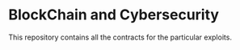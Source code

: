 # BlockChain and Cybersecurity
This repository contains all the contracts for the particular exploits.
